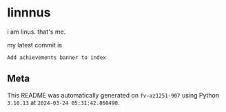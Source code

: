 # linnnus

i am linus. that's me.

my latest commit is

```
Add achievements banner to index
```

## Meta

This README was automatically generated on `fv-az1251-907` using Python
`3.10.13` at `2024-03-24 05:31:42.860490`.
